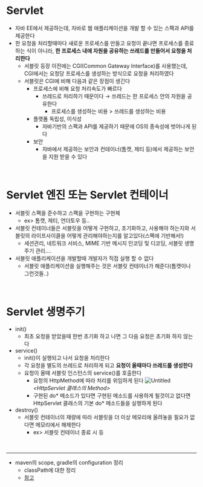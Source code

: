 # Servlet

- 자바 EE에서 제공하는데, 자바로 웹 애플리케이션을 개발 할 수 있는 스팩과 API를 제공한다
- 한 요청을 처리할때마다 새로운 프로세스를 만들고 요청이 끝나면 프로세스를 종료하는 식이 아니라, **한 프로세스 내에 자원을 공유하는 쓰레드를 만들어서 요청을 처리한다**
  - 서블릿 등장 이전에는 CGI(Common Gateway Interface)를 사용했는데, CGI에서는 요청당 프로세스를 생성하는 방식으로 요청을 처리하였다
  - 서블릿은 CGI에 비해 다음과 같은 장점이 생긴다
    - 프로세스에 비해 요청 처리속도가 빠르다
      - 쓰레드로 처리하기 때문이다 → 쓰레드는 한 프로세스 안의 자원을 공유한다
        - 프로세스를 생성하는 비용 > 쓰레드를 생성하는 비용
    - 플랫폼 독립성, 이식성
      - 자바기반의 스팩과 API를 제공하기 때문에 OS의 종속성에 벗어나게 된다
    - 보안
      - 자바에서 제공하는 보안과 컨테이너(톰캣, 제티 등)에서 제공하는 보안을 지원 받을 수 있다

<br>

# Servlet 엔진 또는 Servlet 컨테이너

- 서블릿 스팩을 준수하고 스팩을 구현하는 구현체
  - ex> 톰캣, 제티, 언더토우 등..
- 서블릿 컨테이너들은 서블릿을 어떻게 구현하고, 초기화하고, 사용해야 하는지와 서블릿의 라이프사이클을 어떻게 관리해야하는지를 알고있다(스팩에 기반해서!)
  - 세션관리, 네트워크 서비스, MIME 기반 메시지 인코딩 및 디코딩, 서블릿 생명주기 관리....
- 서블릿 애플리케이션을 개발할때 개발자가 직접 실행 할 수 없다
  - 서블릿 애플리케이션을 실행해주는 것은 서블릿 컨테이너가 해준다(톰캣이나 그런것들..)

<br>

# Servlet 생명주기

- init()
  - 최초 요청을 받았을때 한번 초기화 하고 나면 그 다음 요청은 초기화 하지 않는다
- service()
  - init()이 실행되고 나서 요청을 처리한다
  - 각 요청을 별도의 쓰레드로 처리하게 되고 **요청이 올때마다 쓰레드를 생성한다**
  - 요청이 올때 서블릿 인스턴스의 service()를 호출한다
    - 요청의 HttpMethod에 따라 처리를 위임하게 된다
      ![Untitled](https://user-images.githubusercontent.com/23889744/150629312-d0f7427d-9227-4654-b070-ec205b6372e6.png)
      _<HttpServlet 클래스의 Method>_
    - 구현된 do* 메소드가 있다면 구현된 메소드를 사용하게 될것이고 없다면 HttpServlet 클래스의 기본 do* 메소드들을 실행하게 된다
- destroy()
  - 서블릿 컨테이너의 재량에 따라 서블릿을 더 이상 메모리에 올려놓을 필요가 없다면 메모리에서 해제한다
    - ex> 서블릿 컨테이너 종료 시 등

<br>

---

- maven의 scope, gradle의 configuration 정리
  - classPath에 대한 정리
  - [참고](https://olivejua-develop.tistory.com/59)
